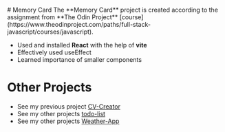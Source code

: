 <br>
# Memory Card
The **Memory Card** project is created according to the assignment from **The Odin Project** [course](https://www.theodinproject.com/paths/full-stack-javascript/courses/javascript).

- Used and installed **React** with the help of **vite**
- Effectively used useEffect
- Learned importance of smaller components

# Other Projects

- See my previous project [CV-Creator](https://github.com/samir-ahajin/cv-creator)<br>
- See my other projects [todo-list](https://github.com/samir-ahajin/todo-list)
- See my other projects [Weather-App](https://github.com/samir-ahajin/weather-app)
